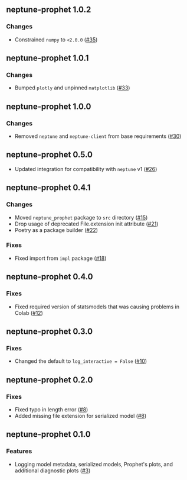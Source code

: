 ## neptune-prophet 1.0.2

### Changes
- Constrained `numpy` to `<2.0.0` ([#35](https://github.com/neptune-ai/neptune-prophet/pull/35))

## neptune-prophet 1.0.1

### Changes
- Bumped `plotly` and unpinned `matplotlib` ([#33](https://github.com/neptune-ai/neptune-prophet/pull/33))

## neptune-prophet 1.0.0

### Changes
- Removed `neptune` and `neptune-client` from base requirements  ([#30](https://github.com/neptune-ai/neptune-prophet/pull/30))

## neptune-prophet 0.5.0
- Updated integration for compatibility with `neptune` v1 ([#26](https://github.com/neptune-ai/neptune-prophet/pull/26))

## neptune-prophet 0.4.1

### Changes
- Moved `neptune_prophet` package to `src` directory ([#15](https://github.com/neptune-ai/neptune-prophet/pull/15))
- Drop usage of deprecated File.extension init attribute ([#21](https://github.com/neptune-ai/neptune-prophet/pull/21))
- Poetry as a package builder ([#22](https://github.com/neptune-ai/neptune-prophet/pull/22))

### Fixes
- Fixed import from `impl` package ([#18](https://github.com/neptune-ai/neptune-prophet/pull/18))

## neptune-prophet 0.4.0

### Fixes

- Fixed required version of statsmodels that was causing problems in Colab ([#12](https://github.com/neptune-ai/neptune-prophet/pull/12))

## neptune-prophet 0.3.0

### Fixes
- Changed the default to `log_interactive = False` ([#10](https://github.com/neptune-ai/neptune-prophet/pull/10))

## neptune-prophet 0.2.0

### Fixes
- Fixed typo in length error ([#8](https://github.com/neptune-ai/neptune-prophet/pull/8))
- Added missing file extension for serialized model ([#8](https://github.com/neptune-ai/neptune-prophet/pull/8))

## neptune-prophet 0.1.0

### Features
- Logging model metadata, serialized models, Prophet's plots, and additional diagnostic plots ([#3](https://github.com/neptune-ai/neptune-prophet/pull/3))
